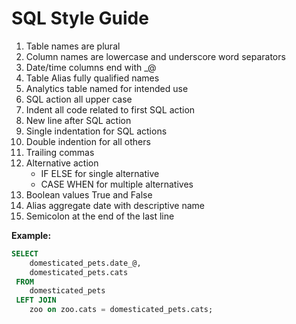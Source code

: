 # SQL Style Guide

1. Table names are plural
1. Column names are lowercase and underscore word separators
1. Date/time columns end with _@
1. Table Alias fully qualified names
1. Analytics table named for intended use
1. SQL action all upper case
1. Indent all code related to first SQL action
1. New line after SQL action
1. Single indentation for SQL actions
1. Double indention for all others
1. Trailing commas
1. Alternative action
    * IF ELSE for single alternative
    * CASE WHEN for multiple alternatives
1. Boolean values True and False
1. Alias aggregate date with descriptive name
1. Semicolon at the end of the last line

**Example:**

```SQL
SELECT
    domesticated_pets.date_@,
    domesticated_pets.cats
 FROM
    domesticated_pets
 LEFT JOIN 
    zoo on zoo.cats = domesticated_pets.cats;
```
